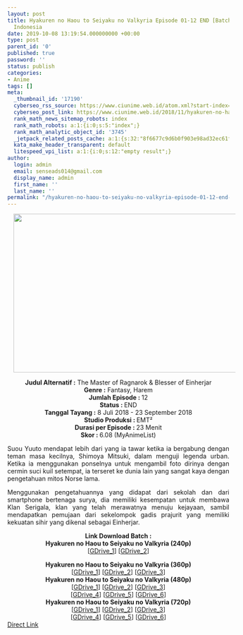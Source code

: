 ```yaml
---
layout: post
title: Hyakuren no Haou to Seiyaku no Valkyria Episode 01-12 END [Batch] Subtitle
  Indonesia
date: 2019-10-08 13:19:54.000000000 +00:00
type: post
parent_id: '0'
published: true
password: ''
status: publish
categories:
- Anime
tags: []
meta:
  _thumbnail_id: '17190'
  cyberseo_rss_source: https://www.ciunime.web.id/atom.xml?start-index=2701&max-results=150
  cyberseo_post_link: https://www.ciunime.web.id/2018/11/hyakuren-no-haou-to-seiyaku-no-valkyria.html
  rank_math_news_sitemap_robots: index
  rank_math_robots: a:1:{i:0;s:5:"index";}
  rank_math_analytic_object_id: '3745'
  _jetpack_related_posts_cache: a:1:{s:32:"8f6677c9d6b0f903e98ad32ec61f8deb";a:2:{s:7:"expires";i:1654480936;s:7:"payload";a:0:{}}}
  kata_make_header_transparent: default
  litespeed_vpi_list: a:1:{i:0;s:12:"empty result";}
author:
  login: admin
  email: senseads014@gmail.com
  display_name: admin
  first_name: ''
  last_name: ''
permalink: "/hyakuren-no-haou-to-seiyaku-no-valkyria-episode-01-12-end-batch-subtitle-indonesia/"
---
```

<div class="separator" style="clear: both; text-align: center;"><a href="https://2.bp.blogspot.com/-FBYWDFMUw64/XAeDggZt5CI/AAAAAAAADbY/AhxcZuyhUiwiQZErIsE7kWNw5ExQUkzLQCLcBGAs/s1600/Hyakuren%2Bno%2BHaou%2BSeiyaku%2Bno%2BValkyria%2B-%2BCiunime.png" imageanchor="1" style="margin-left: 1em; margin-right: 1em;"><img border="0" data-original-height="720" data-original-width="1280" height="360" src="{{ site.baseurl }}/assets/2019/10/Hyakuren%2Bno%2BHaou%2BSeiyaku%2Bno%2BValkyria%2B-%2BCiunime.png" width="640" /></a></div>
<p>
<div style="text-align: center;"><b>Judul Alternatif :</b> <b></b>The Master of Ragnarok &amp; Blesser of Einherjar</div>
<div style="text-align: center;"><b><b>Genre :</b></b> Fantasy, Harem</div>
<div style="text-align: center;"><b>Jumlah Episode : </b>12<br /><b>Status :&nbsp;</b>END<br /><b>Tanggal Tayang :</b> <b></b>8 Juli 2018 - 23 September 2018<br /><b>Studio Produksi : </b>EMT²<br /><b>Durasi per Episode :&nbsp;</b>23 Menit</div>
<div style="text-align: center;"><b>Skor : </b>6.08 (MyAnimeList)</div>
<p>
<div style="text-align: justify;">Suou Yuuto mendapat lebih dari yang ia tawar ketika ia bergabung dengan teman masa kecilnya, Shimoya Mitsuki, dalam menguji legenda urban. Ketika ia menggunakan ponselnya untuk mengambil foto dirinya dengan cermin suci kuil setempat, ia terseret ke dunia lain yang sangat kaya dengan pengetahuan mitos Norse lama.</p>
<p>Menggunakan pengetahuannya yang didapat dari sekolah dan dari smartphone bertenaga surya, dia memiliki kesempatan untuk membawa Klan Serigala, klan yang telah merawatnya menuju kejayaan, sambil mendapatkan pemujaan dari sekelompok gadis prajurit yang memiliki kekuatan sihir yang dikenal sebagai Einherjar.</p></div>
<div style="text-align: justify;"></div>
<div style="text-align: justify;"></div>
<div style="text-align: center;"><b>Link Download Batch :</b></div>
<div style="text-align: center;">
<div style="text-align: center;"><b>Hyakuren no Haou to Seiyaku no Valkyria (240p)</b></div>
<div style="text-align: center;">[<a href="http://drive.google.com/uc?id=1HWO7Vsi-QABUikraV1JPDa3o1bYu4-wn" target="_blank" rel="noopener">GDrive_1</a>] [<a href="https://drive.google.com/uc?id=1Wz01ZrT74Et42_f0cPw4gVptZqs-h9km" target="_blank" rel="noopener">GDrive_2</a>]</div>
<p></div>
<div style="text-align: center;"><b>Hyakuren no Haou to Seiyaku no Valkyria (360p)</b></div>
<div style="text-align: center;">[<a href="https://drive.google.com/uc?export=download&amp;id=1sMElc1XqS552udtuWGJPsoHo14tQanDG" target="_blank" rel="noopener">GDrive_1</a>] [<a href="https://drive.google.com/uc?id=1aEL6DtLqvx3Ugd65IeW1VesnZpwQC3Hq" target="_blank" rel="noopener">GDrive_2</a>] [<a href="https://drive.google.com/uc?id=13jkGzGrECIDLlI1RxALAPqinTZoROFHZ" target="_blank" rel="noopener">GDrive_3</a>]</div>
<div style="text-align: center;"></div>
<div style="text-align: center;"><b>Hyakuren no Haou to Seiyaku no Valkyria (480p)</b><br />[<a href="https://drive.google.com/uc?id=1xw0l4hT0cPC9l18vq_l953ThlG0BexZZ" target="_blank" rel="noopener">GDrive_1</a>] [<a href="https://drive.google.com/uc?id=1U-sRYm7mud9oMF9o0vINSJVwD0uXErqV" target="_blank" rel="noopener">GDrive_2</a>] [<a href="https://drive.google.com/uc?export=download&amp;id=1PjsjvP_QQKWaqwAMw3rpcj4XLq6uAg8S" target="_blank" rel="noopener">GDrive_3</a>]<br />[<a href="https://drive.google.com/uc?id=1oX1VOmeDKDguZWRZEkmnWNcfwVcO58nk" target="_blank" rel="noopener">GDrive_4</a>] [<a href="http://drive.google.com/uc?id=1mV4tcqsd95ZSBb7fd6LdrK1wRGY72CAA" target="_blank" rel="noopener">GDrive_5</a>] [<a href="https://drive.google.com/uc?export=download&amp;id=1Ptk-2v81k6bezqiBSgFAbIO0FdyGJZCy" target="_blank" rel="noopener">GDrive_6</a>]</div>
<div style="text-align: center;"></div>
<div style="text-align: center;"><b>Hyakuren no Haou to Seiyaku no Valkyria (720p)</b><br />[<a href="https://drive.google.com/uc?id=1XHH48nFOUhyBczOiWZWRcbonj9aLHEwm" target="_blank" rel="noopener">GDrive_1</a>] [<a href="https://drive.google.com/uc?id=1dMsEOcwVw7FkRRI77NeE-A9q8dQRHf24" target="_blank" rel="noopener">GDrive_2</a>] [<a href="https://drive.google.com/uc?export=download&amp;id=15mka76pDw9RhSifZa0C4a4p6RkJN5m65" target="_blank" rel="noopener">GDrive_3</a>]<br />[<a href="https://drive.google.com/uc?id=1vCeOPF_kyyIbF935sPGgICmZRHR5hyOR" target="_blank" rel="noopener">GDrive_4</a>] [<a href="https://drive.google.com/uc?id=1h70bEKhlNuJgZ7-gBoY_3YURTYfbUmgC" target="_blank" rel="noopener">GDrive_5</a>] [<a href="https://drive.google.com/uc?export=download&amp;id=11pTJ_gKRS6Z0SSTeGk8iYI1HtlFjWwtl" target="_blank" rel="noopener">GDrive_6</a>]</div>
<link rel="stylesheet" href="https://cdnjs.cloudflare.com/ajax/libs/font-awesome/4.7.0/css/font-awesome.min.css" />
<div class="divbtn"> <a href="https://handymansurrender.com/fihup8buzv?key=94550f7ce39444073321dde3b8782f97" class="btn"><i class="fa fa-download"></i> Direct Link</a> </div>
